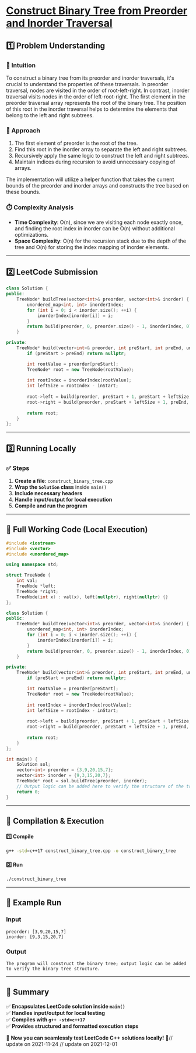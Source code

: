 # **[Construct Binary Tree from Preorder and Inorder Traversal](https://leetcode.com/problems/construct-binary-tree-from-preorder-and-inorder-traversal/description/)**  

## **1️⃣ Problem Understanding**  
### **📌 Intuition**  
To construct a binary tree from its preorder and inorder traversals, it's crucial to understand the properties of these traversals. In preorder traversal, nodes are visited in the order of root-left-right. In contrast, inorder traversal visits nodes in the order of left-root-right. The first element in the preorder traversal array represents the root of the binary tree. The position of this root in the inorder traversal helps to determine the elements that belong to the left and right subtrees.

### **🚀 Approach**  
1. The first element of preorder is the root of the tree.
2. Find this root in the inorder array to separate the left and right subtrees.
3. Recursively apply the same logic to construct the left and right subtrees.
4. Maintain indices during recursion to avoid unnecessary copying of arrays.
  
The implementation will utilize a helper function that takes the current bounds of the preorder and inorder arrays and constructs the tree based on these bounds.

### **⏱️ Complexity Analysis**  
- **Time Complexity**: O(n), since we are visiting each node exactly once, and finding the root index in inorder can be O(n) without additional optimizations.
- **Space Complexity**: O(n) for the recursion stack due to the depth of the tree and O(n) for storing the index mapping of inorder elements.

---  

## **2️⃣ LeetCode Submission**  
```cpp
class Solution {
public:
    TreeNode* buildTree(vector<int>& preorder, vector<int>& inorder) {
        unordered_map<int, int> inorderIndex; 
        for (int i = 0; i < inorder.size(); ++i) {
            inorderIndex[inorder[i]] = i; 
        }
        return build(preorder, 0, preorder.size() - 1, inorderIndex, 0);
    }

private:
    TreeNode* build(vector<int>& preorder, int preStart, int preEnd, unordered_map<int, int>& inorderIndex, int inStart) {
        if (preStart > preEnd) return nullptr; 

        int rootValue = preorder[preStart];
        TreeNode* root = new TreeNode(rootValue);
        
        int rootIndex = inorderIndex[rootValue];
        int leftSize = rootIndex - inStart; 
        
        root->left = build(preorder, preStart + 1, preStart + leftSize, inorderIndex, inStart);
        root->right = build(preorder, preStart + leftSize + 1, preEnd, inorderIndex, rootIndex + 1);
        
        return root;
    }
};
```  

---  

## **3️⃣ Running Locally**  
### **✅ Steps**  
1. **Create a file**: `construct_binary_tree.cpp`  
2. **Wrap the `Solution` class** inside `main()`  
3. **Include necessary headers**  
4. **Handle input/output for local execution**  
5. **Compile and run the program**  

---  

## **📝 Full Working Code (Local Execution)**  
```cpp
#include <iostream>
#include <vector>
#include <unordered_map>

using namespace std;

struct TreeNode {
    int val;
    TreeNode *left;
    TreeNode *right;
    TreeNode(int x) : val(x), left(nullptr), right(nullptr) {}
};

class Solution {
public:
    TreeNode* buildTree(vector<int>& preorder, vector<int>& inorder) {
        unordered_map<int, int> inorderIndex; 
        for (int i = 0; i < inorder.size(); ++i) {
            inorderIndex[inorder[i]] = i; 
        }
        return build(preorder, 0, preorder.size() - 1, inorderIndex, 0);
    }

private:
    TreeNode* build(vector<int>& preorder, int preStart, int preEnd, unordered_map<int, int>& inorderIndex, int inStart) {
        if (preStart > preEnd) return nullptr; 

        int rootValue = preorder[preStart];
        TreeNode* root = new TreeNode(rootValue);
        
        int rootIndex = inorderIndex[rootValue];
        int leftSize = rootIndex - inStart; 
        
        root->left = build(preorder, preStart + 1, preStart + leftSize, inorderIndex, inStart);
        root->right = build(preorder, preStart + leftSize + 1, preEnd, inorderIndex, rootIndex + 1);
        
        return root;
    }
};

int main() {
    Solution sol;
    vector<int> preorder = {3,9,20,15,7};
    vector<int> inorder = {9,3,15,20,7};
    TreeNode* root = sol.buildTree(preorder, inorder);
    // Output logic can be added here to verify the structure of the tree if needed.
    return 0;
}
```  

---  

## **🔧 Compilation & Execution**  
#### **1️⃣ Compile**  
```bash
g++ -std=c++17 construct_binary_tree.cpp -o construct_binary_tree
```  

#### **2️⃣ Run**  
```bash
./construct_binary_tree
```  

---  

## **🎯 Example Run**  
### **Input**  
```
preorder: [3,9,20,15,7]
inorder: [9,3,15,20,7]
```  
### **Output**  
```
The program will construct the binary tree; output logic can be added to verify the binary tree structure.
```  

---  

## **📌 Summary**  
✅ **Encapsulates LeetCode solution inside `main()`**  
✅ **Handles input/output for local testing**  
✅ **Compiles with `g++ -std=c++17`**  
✅ **Provides structured and formatted execution steps**  

🚀 **Now you can seamlessly test LeetCode C++ solutions locally!** 🚀// update on 2021-11-24
// update on 2021-12-01
